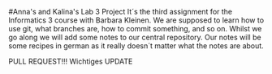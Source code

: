 #Anna's and Kalina's Lab 3 Project
It´s the third assignment for the Informatics 3 course with Barbara Kleinen.
We are supposed to learn how to use git, what branches are, how to commit something, and so on.
Whilst we go along we will add some notes to our central repository. Our notes will be some recipes in german as it
really doesn´t matter what the notes are about.

PULL REQUEST!!! Wichtiges UPDATE